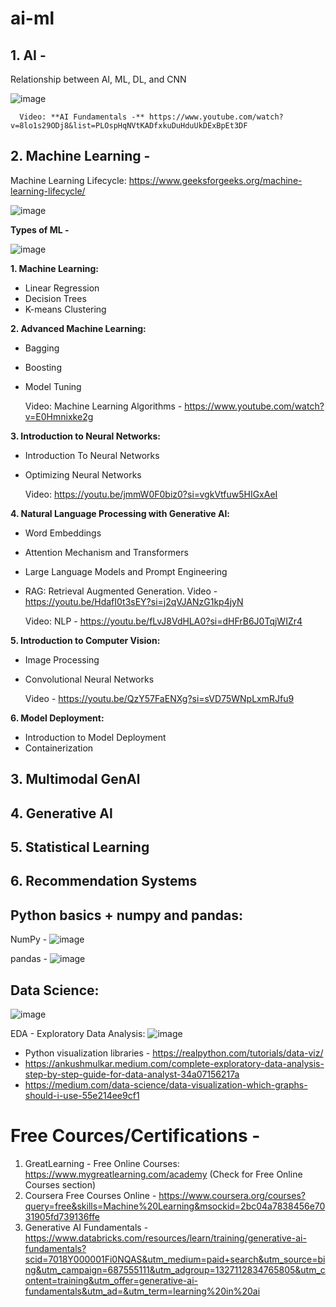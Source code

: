 # ai-ml

## 1. **AI -**

   Relationship between AI, ML, DL, and CNN

   ![image](https://github.com/user-attachments/assets/8cb6afc1-ff8b-41f8-aa1d-2c35be9b2e02)

      Video: **AI Fundamentals -** https://www.youtube.com/watch?v=8lo1s29ODj8&list=PLOspHqNVtKADfxkuDuHduUkDExBpEt3DF

## 2. **Machine Learning -**

   Machine Learning Lifecycle: https://www.geeksforgeeks.org/machine-learning-lifecycle/

   ![image](https://github.com/user-attachments/assets/44c0873b-6695-49ed-a1bb-64d935166252)

   **Types of ML -**

   ![image](https://github.com/user-attachments/assets/2037b7b8-62f5-4b54-b3a8-c8be852cf054)

   **1. Machine Learning:**
   - Linear Regression
   - Decision Trees
   - K-means Clustering

   **2. Advanced Machine Learning:**
   - Bagging
   - Boosting
   - Model Tuning
  
      Video: Machine Learning Algorithms - https://www.youtube.com/watch?v=E0Hmnixke2g
  
   **3. Introduction to Neural Networks:**
   - Introduction To Neural Networks
   - Optimizing Neural Networks
   
      Video: https://youtu.be/jmmW0F0biz0?si=vgkVtfuw5HIGxAeI

   **4. Natural Language Processing with Generative Al:**
   - Word Embeddings
   - Attention Mechanism and Transformers
   - Large Language Models and Prompt Engineering
   - RAG: Retrieval Augmented Generation. Video - https://youtu.be/HdafI0t3sEY?si=j2qVJANzG1kp4jyN
   
      Video: NLP - https://youtu.be/fLvJ8VdHLA0?si=dHFrB6J0TqjWIZr4
  
   **5. Introduction to Computer Vision:**
   - Image Processing
   - Convolutional Neural Networks
   
      Video - https://youtu.be/QzY57FaENXg?si=sVD75WNpLxmRJfu9
  
   **6. Model Deployment:**
   - Introduction to Model Deployment
   - Containerization


## 3. Multimodal GenAl

## 4. Generative Al

## 5. Statistical Learning

## 6. Recommendation Systems

## Python basics + numpy and pandas:
   NumPy - ![image](https://github.com/user-attachments/assets/c720143d-9127-4622-994d-35767c44b449)

   pandas - ![image](https://github.com/user-attachments/assets/9e4cd06a-94a2-4f87-9017-2f0134949da1)

## Data Science:
  ![image](https://github.com/user-attachments/assets/58869cdd-6823-4b58-938e-ec32c7ec0567)

  EDA - Exploratory Data Analysis: ![image](https://github.com/user-attachments/assets/e94f9712-7e94-481d-b6de-c00754b4752c)

   - Python visualization libraries - https://realpython.com/tutorials/data-viz/
   - https://ankushmulkar.medium.com/complete-exploratory-data-analysis-step-by-step-guide-for-data-analyst-34a07156217a
   - https://medium.com/data-science/data-visualization-which-graphs-should-i-use-55e214ee9cf1 

# Free Cources/Certifications - 
1. GreatLearning - Free Online Courses: https://www.mygreatlearning.com/academy (Check for Free Online Courses section)
2. Coursera Free Courses Online - https://www.coursera.org/courses?query=free&skills=Machine%20Learning&msockid=2bc04a7838456e7031905fd739136ffe
3. Generative AI Fundamentals - https://www.databricks.com/resources/learn/training/generative-ai-fundamentals?scid=7018Y000001Fi0NQAS&utm_medium=paid+search&utm_source=bing&utm_campaign=687555111&utm_adgroup=1327112834765805&utm_content=training&utm_offer=generative-ai-fundamentals&utm_ad=&utm_term=learning%20in%20ai
